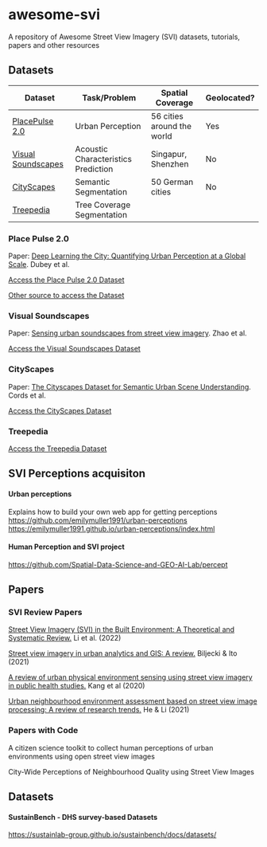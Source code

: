 # awesome-svi
A repository of Awesome Street View Imagery (SVI) datasets, tutorials, papers and other resources

## Datasets

| Dataset | Task/Problem | Spatial Coverage | Geolocated? |
 --- | --- | ---- | ---|
| [PlacePulse 2.0](#place-pulse-20) | Urban Perception | 56 cities around the world | Yes |
|[Visual Soundscapes](#visual-soundscapes) | Acoustic Characteristics Prediction | Singapur, Shenzhen | No |
| [CityScapes](#cityscapes) | Semantic Segmentation | 50 German cities | No
| [Treepedia](#treepedia) | Tree Coverage Segmentation | 


### Place Pulse 2.0

Paper: [Deep Learning the City: Quantifying Urban Perception at a Global Scale](https://link.springer.com/chapter/10.1007/978-3-319-46448-0_12). Dubey et al. 

[Access the Place Pulse 2.0 Dataset](https://centerforcollectivelearning.org/urbanperception)

[Other source to access the Dataset](https://drive.google.com/drive/folders/1AhFu9GKDgTERgI7SED_hP801Kt7DwALc)

### Visual Soundscapes

Paper: [Sensing urban soundscapes from street view imagery](https://www.sciencedirect.com/science/article/abs/pii/S0198971522001594?via%3Dihub). Zhao et al.

[Access the Visual Soundscapes Dataset](https://github.com/ualsg/Visual-soundscapes)

### CityScapes

Paper: [The Cityscapes Dataset for Semantic Urban Scene Understanding](https://arxiv.org/abs/1604.01685). Cords et al.

[Access the CityScapes Dataset](https://www.cityscapes-dataset.com/)

### Treepedia

[Access the Treepedia Dataset](https://github.com/billcai/treepedia_dl_public?tab=readme-ov-file)

## SVI Perceptions acquisiton
#### Urban perceptions
Explains how to build your own web app for getting perceptions
https://github.com/emilymuller1991/urban-perceptions
https://emilymuller1991.github.io/urban-perceptions/index.html

#### Human Perception and SVI project
https://github.com/Spatial-Data-Science-and-GEO-AI-Lab/percept



## Papers
### SVI Review Papers
[Street View Imagery (SVI) in the Built Environment: A Theoretical and Systematic Review.](https://www.mdpi.com/2075-5309/12/8/1167) Li et al. (2022)

[Street view imagery in urban analytics and GIS: A review.](https://www.sciencedirect.com/science/article/pii/S0169204621001808) Biljecki & Ito (2021)

[A review of urban physical environment sensing
using street view imagery in public health studies.](https://senseable.mit.edu/papers/pdf/20200801_Kang-etal_ReviewUrbanPhysical_AnnalsGIS.pdf) Kang et al (2020)

[Urban neighbourhood environment assessment based on street view image processing: A review of research trends.](https://www.sciencedirect.com/science/article/pii/S266701002100069X) He & Li (2021)

### Papers with Code

A citizen science toolkit to collect human perceptions of urban environments using open street view images




City-Wide Perceptions of Neighbourhood Quality using Street View Images

## Datasets

#### SustainBench - DHS survey-based Datasets
https://sustainlab-group.github.io/sustainbench/docs/datasets/

